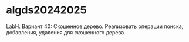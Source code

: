 # algds20242025
LabH. Вариант 40: Скошенное дерево.
Реализовать операции поиска, добавления, удаления для скошенного дерева
